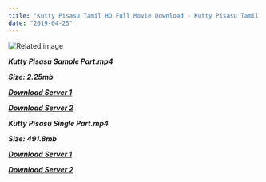 ```yaml
---
title: "Kutty Pisasu Tamil HD Full Movie Download - Kutty Pisasu Tamil HD Movie Download"
date: "2019-04-25"
---
```


![Related image](https://image.tmdb.org/t/p/w500/eGv6QsKViJ0y13rTia0MWZ8I7nK.jpg)

**_Kutty Pisasu Sample Part.mp4_**

**_Size: 2.25mb_**

**_[Download Server 1](http://b7.wetransfer.vip/files/Tamil{2c088f659142c0283fde3b45bf50b63be20aae7f704a2f0bf67686df6392cb2e}20Movies/Tamil{2c088f659142c0283fde3b45bf50b63be20aae7f704a2f0bf67686df6392cb2e}20Recent{2c088f659142c0283fde3b45bf50b63be20aae7f704a2f0bf67686df6392cb2e}20Movies/Kutty{2c088f659142c0283fde3b45bf50b63be20aae7f704a2f0bf67686df6392cb2e}20Pisasu{2c088f659142c0283fde3b45bf50b63be20aae7f704a2f0bf67686df6392cb2e}20(2010)/Kutty{2c088f659142c0283fde3b45bf50b63be20aae7f704a2f0bf67686df6392cb2e}20Pisasu/Kutty{2c088f659142c0283fde3b45bf50b63be20aae7f704a2f0bf67686df6392cb2e}20Pisasu{2c088f659142c0283fde3b45bf50b63be20aae7f704a2f0bf67686df6392cb2e}20(2010){2c088f659142c0283fde3b45bf50b63be20aae7f704a2f0bf67686df6392cb2e}20Sample{2c088f659142c0283fde3b45bf50b63be20aae7f704a2f0bf67686df6392cb2e}20(640x360).mp4)_**

**_[Download Server 2](http://b7.wetransfer.vip/files/Tamil{2c088f659142c0283fde3b45bf50b63be20aae7f704a2f0bf67686df6392cb2e}20Movies/Tamil{2c088f659142c0283fde3b45bf50b63be20aae7f704a2f0bf67686df6392cb2e}20Recent{2c088f659142c0283fde3b45bf50b63be20aae7f704a2f0bf67686df6392cb2e}20Movies/Kutty{2c088f659142c0283fde3b45bf50b63be20aae7f704a2f0bf67686df6392cb2e}20Pisasu{2c088f659142c0283fde3b45bf50b63be20aae7f704a2f0bf67686df6392cb2e}20(2010)/Kutty{2c088f659142c0283fde3b45bf50b63be20aae7f704a2f0bf67686df6392cb2e}20Pisasu/Kutty{2c088f659142c0283fde3b45bf50b63be20aae7f704a2f0bf67686df6392cb2e}20Pisasu{2c088f659142c0283fde3b45bf50b63be20aae7f704a2f0bf67686df6392cb2e}20(2010){2c088f659142c0283fde3b45bf50b63be20aae7f704a2f0bf67686df6392cb2e}20Sample{2c088f659142c0283fde3b45bf50b63be20aae7f704a2f0bf67686df6392cb2e}20(640x360).mp4)_**

**_Kutty Pisasu Single Part.mp4_**

**_Size: 491.8mb_**

**_[Download Server 1](http://b7.wetransfer.vip/files/Tamil{2c088f659142c0283fde3b45bf50b63be20aae7f704a2f0bf67686df6392cb2e}20Movies/Tamil{2c088f659142c0283fde3b45bf50b63be20aae7f704a2f0bf67686df6392cb2e}20Recent{2c088f659142c0283fde3b45bf50b63be20aae7f704a2f0bf67686df6392cb2e}20Movies/Kutty{2c088f659142c0283fde3b45bf50b63be20aae7f704a2f0bf67686df6392cb2e}20Pisasu{2c088f659142c0283fde3b45bf50b63be20aae7f704a2f0bf67686df6392cb2e}20(2010)/Kutty{2c088f659142c0283fde3b45bf50b63be20aae7f704a2f0bf67686df6392cb2e}20Pisasu/Kutty{2c088f659142c0283fde3b45bf50b63be20aae7f704a2f0bf67686df6392cb2e}20Pisasu{2c088f659142c0283fde3b45bf50b63be20aae7f704a2f0bf67686df6392cb2e}20(2010){2c088f659142c0283fde3b45bf50b63be20aae7f704a2f0bf67686df6392cb2e}20Single{2c088f659142c0283fde3b45bf50b63be20aae7f704a2f0bf67686df6392cb2e}20Part{2c088f659142c0283fde3b45bf50b63be20aae7f704a2f0bf67686df6392cb2e}20(640x360).mp4)_**

**_[Download Server 2](http://b7.wetransfer.vip/files/Tamil{2c088f659142c0283fde3b45bf50b63be20aae7f704a2f0bf67686df6392cb2e}20Movies/Tamil{2c088f659142c0283fde3b45bf50b63be20aae7f704a2f0bf67686df6392cb2e}20Recent{2c088f659142c0283fde3b45bf50b63be20aae7f704a2f0bf67686df6392cb2e}20Movies/Kutty{2c088f659142c0283fde3b45bf50b63be20aae7f704a2f0bf67686df6392cb2e}20Pisasu{2c088f659142c0283fde3b45bf50b63be20aae7f704a2f0bf67686df6392cb2e}20(2010)/Kutty{2c088f659142c0283fde3b45bf50b63be20aae7f704a2f0bf67686df6392cb2e}20Pisasu/Kutty{2c088f659142c0283fde3b45bf50b63be20aae7f704a2f0bf67686df6392cb2e}20Pisasu{2c088f659142c0283fde3b45bf50b63be20aae7f704a2f0bf67686df6392cb2e}20(2010){2c088f659142c0283fde3b45bf50b63be20aae7f704a2f0bf67686df6392cb2e}20Single{2c088f659142c0283fde3b45bf50b63be20aae7f704a2f0bf67686df6392cb2e}20Part{2c088f659142c0283fde3b45bf50b63be20aae7f704a2f0bf67686df6392cb2e}20(640x360).mp4)_**
